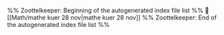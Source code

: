 %% Zoottelkeeper: Beginning of the autogenerated index file list  %%
📄 [[Math/mathe kuer 28 nov|mathe kuer 28 nov]]
%% Zoottelkeeper: End of the autogenerated index file list  %%
